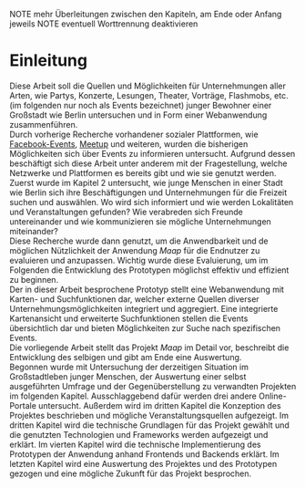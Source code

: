 NOTE mehr Überleitungen zwischen den Kapiteln, am Ende oder Anfang jeweils 
NOTE eventuell Worttrennung deaktivieren

# Einleitung

Diese Arbeit soll die Quellen und Möglichkeiten für Unternehmungen aller Arten, wie Partys, Konzerte, Lesungen, Theater, Vorträge, Flashmobs, etc. (im folgenden nur noch als Events bezeichnet) junger Bewohner einer Großstadt wie Berlin untersuchen und in Form einer Webanwendung zusammenführen.  
Durch vorherige Recherche vorhandener sozialer Plattformen, wie [Facebook-Events](https://www.facebook.com/events/), [Meetup](http://www.meetup.com/de/) und weiteren, wurden die bisherigen Möglichkeiten sich über Events zu informieren untersucht. Aufgrund dessen beschäftigt sich diese Arbeit unter anderem mit der Fragestellung, welche Netzwerke und Plattformen es bereits gibt und wie sie genutzt werden.  
Zuerst wurde im Kapitel 2 untersucht, wie junge Menschen in einer Stadt wie Berlin sich ihre Beschäftigungen und Unternehmungen für die Freizeit suchen und auswählen. Wo wird sich informiert und wie werden Lokalitäten und Veranstaltungen gefunden? Wie verabreden sich Freunde untereinander und wie kommunizieren sie mögliche Unternehmungen miteinander?  
Diese Recherche wurde dann genutzt, um die Anwendbarkeit und de möglichen Nützlichkeit der Anwendung *Maap* für die Endnutzer zu evaluieren und anzupassen. Wichtig wurde diese Evaluierung, um im Folgenden die Entwicklung des Prototypen möglichst effektiv und effizient zu beginnen.  
Der in dieser Arbeit besprochene Prototyp stellt eine Webanwendung mit Karten- und Suchfunktionen dar, welcher externe Quellen diverser Unternehmungsmöglichkeiten integriert und aggregiert. Eine integrierte Kartenansicht und erweiterte Suchfunktionen  stellen die Events übersichtlich dar und bieten Möglichkeiten zur Suche nach spezifischen Events.  
Die vorliegende Arbeit stellt das Projekt *Maap* im Detail vor, beschreibt die Entwicklung des selbigen und gibt am Ende eine Auswertung.  
Begonnen wurde mit Untersuchung der derzeitigen Situation im Großstadtleben junger Menschen, der Auswertung einer selbst ausgeführten Umfrage und der Gegenüberstellung zu verwandten Projekten im folgenden Kapitel. Ausschlaggebend dafür werden drei andere Online-Portale untersucht. Außerdem wird im dritten Kapitel die Konzeption des Projektes beschrieben und mögliche Veranstaltungsquellen aufgezeigt. Im dritten Kapitel wird die technische Grundlagen für das Projekt gewählt und die genutzten Technologien und Frameworks werden aufgezeigt und erklärt. Im vierten Kapitel wird die technische Implementierung des Prototypen der Anwendung anhand Frontends und Backends erklärt. Im letzten Kapitel wird eine Auswertung des Projektes und des Prototypen gezogen und eine mögliche Zukunft für das Projekt besprochen.
